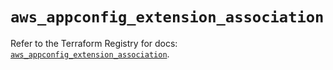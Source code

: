 # `aws_appconfig_extension_association`

Refer to the Terraform Registry for docs: [`aws_appconfig_extension_association`](https://registry.terraform.io/providers/hashicorp/aws/5.40.0/docs/resources/appconfig_extension_association).
